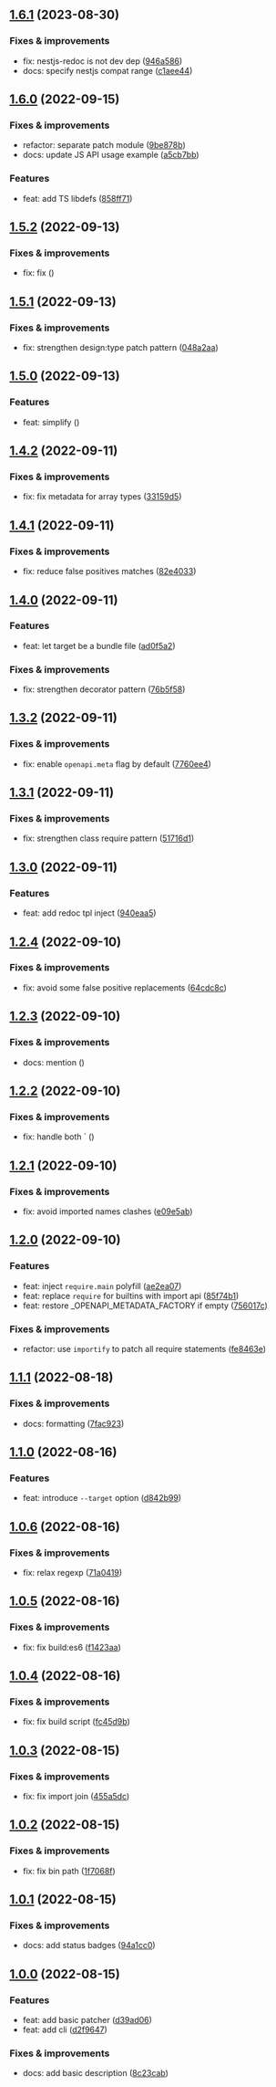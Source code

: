 ## [1.6.1](https://github.com/antongolub/nestjs-esm-fix/compare/v1.6.0...v1.6.1) (2023-08-30)

### Fixes & improvements
* fix: nestjs-redoc is not dev dep ([946a586](https://github.com/antongolub/nestjs-esm-fix/commit/946a58604c4a29082703c3aafeee2f3987721c13))
* docs: specify nestjs compat range ([c1aee44](https://github.com/antongolub/nestjs-esm-fix/commit/c1aee44f9a71b304694fdf26680418a8d5cf47c5))

## [1.6.0](https://github.com/antongolub/nestjs-esm-fix/compare/v1.5.2...v1.6.0) (2022-09-15)

### Fixes & improvements
* refactor: separate patch module ([9be878b](https://github.com/antongolub/nestjs-esm-fix/commit/9be878b0ef16ea72c38ec81aa2f48e64497bf374))
* docs: update JS API usage example ([a5cb7bb](https://github.com/antongolub/nestjs-esm-fix/commit/a5cb7bb3ed58c35a5153e946d1fe72597a6a2047))

### Features
* feat: add TS libdefs ([858ff71](https://github.com/antongolub/nestjs-esm-fix/commit/858ff7175b18eaa66ed0401fcfcde9eebdaa7280))

## [1.5.2](https://github.com/antongolub/nestjs-esm-fix/compare/v1.5.1...v1.5.2) (2022-09-13)

### Fixes & improvements
* fix: fix ([](https://github.com/antongolub/nestjs-esm-fix/commit/c3f948e))

## [1.5.1](https://github.com/antongolub/nestjs-esm-fix/compare/v1.5.0...v1.5.1) (2022-09-13)

### Fixes & improvements
* fix: strengthen design:type patch pattern ([048a2aa](https://github.com/antongolub/nestjs-esm-fix/commit/048a2aa798fe98ec91c7100330dacabd601d11fe))

## [1.5.0](https://github.com/antongolub/nestjs-esm-fix/compare/v1.4.2...v1.5.0) (2022-09-13)

### Features
* feat: simplify ([](https://github.com/antongolub/nestjs-esm-fix/commit/ed69aa9))

## [1.4.2](https://github.com/antongolub/nestjs-esm-fix/compare/v1.4.1...v1.4.2) (2022-09-11)

### Fixes & improvements
* fix: fix metadata for array types ([33159d5](https://github.com/antongolub/nestjs-esm-fix/commit/33159d52633a6552e5a54890b0a5ad9e36e2bfa5))

## [1.4.1](https://github.com/antongolub/nestjs-esm-fix/compare/v1.4.0...v1.4.1) (2022-09-11)

### Fixes & improvements
* fix: reduce false positives matches ([82e4033](https://github.com/antongolub/nestjs-esm-fix/commit/82e403343040cb40e432423ff29f8e7c70dc989d))

## [1.4.0](https://github.com/antongolub/nestjs-esm-fix/compare/v1.3.2...v1.4.0) (2022-09-11)

### Features
* feat: let target be a bundle file ([ad0f5a2](https://github.com/antongolub/nestjs-esm-fix/commit/ad0f5a2a2f695f9d6aac0cbe339d9dc21288121b))

### Fixes & improvements
* fix: strengthen decorator pattern ([76b5f58](https://github.com/antongolub/nestjs-esm-fix/commit/76b5f58b09cbfd67b2845fca5cfed39a8d4d284a))

## [1.3.2](https://github.com/antongolub/nestjs-esm-fix/compare/v1.3.1...v1.3.2) (2022-09-11)

### Fixes & improvements
* fix: enable `openapi.meta` flag by default ([7760ee4](https://github.com/antongolub/nestjs-esm-fix/commit/7760ee474633a4bb058f2f94daee8ef042979176))

## [1.3.1](https://github.com/antongolub/nestjs-esm-fix/compare/v1.3.0...v1.3.1) (2022-09-11)

### Fixes & improvements
* fix: strengthen class require pattern ([51716d1](https://github.com/antongolub/nestjs-esm-fix/commit/51716d14bcc3503a4741bfb42ee00dce03cabd87))

## [1.3.0](https://github.com/antongolub/nestjs-esm-fix/compare/v1.2.4...v1.3.0) (2022-09-11)

### Features
* feat: add redoc tpl inject ([940eaa5](https://github.com/antongolub/nestjs-esm-fix/commit/940eaa5c13d01fe290f693dcfb5c8b561136a29d))

## [1.2.4](https://github.com/antongolub/nestjs-esm-fix/compare/v1.2.3...v1.2.4) (2022-09-10)

### Fixes & improvements
* fix: avoid some false positive replacements ([64cdc8c](https://github.com/antongolub/nestjs-esm-fix/commit/64cdc8c484247c19f2d8d292aee9fa9d913cad15))

## [1.2.3](https://github.com/antongolub/nestjs-esm-fix/compare/v1.2.2...v1.2.3) (2022-09-10)

### Fixes & improvements
* docs: mention ([](https://github.com/antongolub/nestjs-esm-fix/commit/7135c4c))

## [1.2.2](https://github.com/antongolub/nestjs-esm-fix/compare/v1.2.1...v1.2.2) (2022-09-10)

### Fixes & improvements
* fix: handle both ` ([](https://github.com/antongolub/nestjs-esm-fix/commit/1dea218))

## [1.2.1](https://github.com/antongolub/nestjs-esm-fix/compare/v1.2.0...v1.2.1) (2022-09-10)

### Fixes & improvements
* fix: avoid imported names clashes ([e09e5ab](https://github.com/antongolub/nestjs-esm-fix/commit/e09e5ab834ad375f4c35e77373d79fe23ed79aa7))

## [1.2.0](https://github.com/antongolub/nestjs-esm-fix/compare/v1.1.1...v1.2.0) (2022-09-10)

### Features
* feat: inject `require.main` polyfill ([ae2ea07](https://github.com/antongolub/nestjs-esm-fix/commit/ae2ea071ed76cc88c0242d3bc9b3600bcae12b31))
* feat: replace `require` for builtins with import api ([85f74b1](https://github.com/antongolub/nestjs-esm-fix/commit/85f74b19d5377bac8c1f927374da9d6722875b15))
* feat: restore _OPENAPI_METADATA_FACTORY if empty ([756017c](https://github.com/antongolub/nestjs-esm-fix/commit/756017c4f448fa08a06b1fd7fff210101b449451))

### Fixes & improvements
* refactor: use `importify` to patch all require statements ([fe8463e](https://github.com/antongolub/nestjs-esm-fix/commit/fe8463e8b156689ac03818244e0f81772ff7d482))

## [1.1.1](https://github.com/antongolub/nestjs-esm-fix/compare/v1.1.0...v1.1.1) (2022-08-18)

### Fixes & improvements
* docs: formatting ([7fac923](https://github.com/antongolub/nestjs-esm-fix/commit/7fac923942bedeffa2c96d79b751c30ef8030360))

## [1.1.0](https://github.com/antongolub/nestjs-esm-fix/compare/v1.0.6...v1.1.0) (2022-08-16)

### Features
* feat: introduce `--target` option ([d842b99](https://github.com/antongolub/nestjs-esm-fix/commit/d842b990f3e19054267bab82317854306769fa42))

## [1.0.6](https://github.com/antongolub/nestjs-esm-fix/compare/v1.0.5...v1.0.6) (2022-08-16)

### Fixes & improvements
* fix: relax regexp ([71a0419](https://github.com/antongolub/nestjs-esm-fix/commit/71a041943bf92ebc63f38353ce9e77ff57277382))

## [1.0.5](https://github.com/antongolub/nestjs-esm-fix/compare/v1.0.4...v1.0.5) (2022-08-16)

### Fixes & improvements
* fix: fix build:es6 ([f1423aa](https://github.com/antongolub/nestjs-esm-fix/commit/f1423aaa1b60a0106100bbeface94474dfe3bc28))

## [1.0.4](https://github.com/antongolub/nestjs-esm-fix/compare/v1.0.3...v1.0.4) (2022-08-16)

### Fixes & improvements
* fix: fix build script ([fc45d9b](https://github.com/antongolub/nestjs-esm-fix/commit/fc45d9b04577fe6d0d7621fab96f9582a0e76b0b))

## [1.0.3](https://github.com/antongolub/nestjs-esm-fix/compare/v1.0.2...v1.0.3) (2022-08-15)

### Fixes & improvements
* fix: fix import join ([455a5dc](https://github.com/antongolub/nestjs-esm-fix/commit/455a5dcd4daf9663fa886f94bf6b462885fdef45))

## [1.0.2](https://github.com/antongolub/nestjs-esm-fix/compare/v1.0.1...v1.0.2) (2022-08-15)

### Fixes & improvements
* fix: fix bin path ([1f7068f](https://github.com/antongolub/nestjs-esm-fix/commit/1f7068fe5a63c1aebcb339eee14b8bd59e16d0fa))

## [1.0.1](https://github.com/antongolub/nestjs-esm-fix/compare/v1.0.0...v1.0.1) (2022-08-15)

### Fixes & improvements
* docs: add status badges ([94a1cc0](https://github.com/antongolub/nestjs-esm-fix/commit/94a1cc0f3f419cdb6aad80de63e947730c7c1c08))

## [1.0.0](https://github.com/antongolub/nestjs-esm-fix/compare/undefined...v1.0.0) (2022-08-15)

### Features
* feat: add basic patcher ([d39ad06](https://github.com/antongolub/nestjs-esm-fix/commit/d39ad068c999315db045f33ee08e0017c2651362))
* feat: add cli ([d2f9647](https://github.com/antongolub/nestjs-esm-fix/commit/d2f96471fc562d0082fa785ee4b5c038dbac0e8e))

### Fixes & improvements
* docs: add basic description ([8c23cab](https://github.com/antongolub/nestjs-esm-fix/commit/8c23cab684222d32b37385e1afc4288fd24eeed3))
